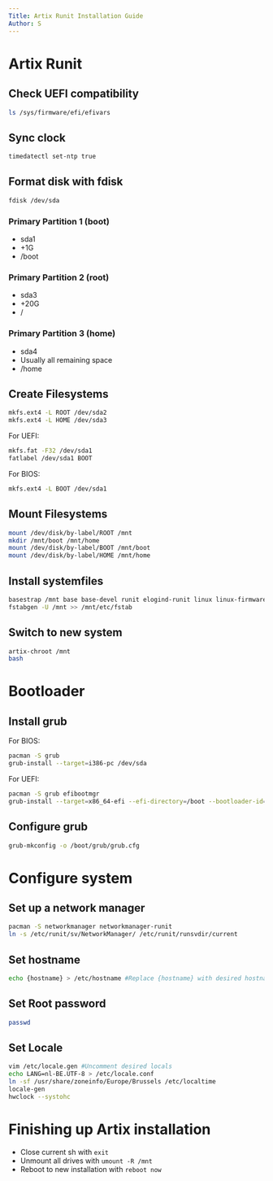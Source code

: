 ```yaml
---
Title: Artix Runit Installation Guide
Author: S
---
```

# Artix Runit

## Check UEFI compatibility

```sh
ls /sys/firmware/efi/efivars
```

## Sync clock

```sh
timedatectl set-ntp true
```

## Format disk with fdisk

```sh
fdisk /dev/sda
```

### Primary Partition 1 (boot)

* sda1
* +1G
* /boot

### Primary Partition 2 (root)

* sda3
* +20G
* /

### Primary Partition 3 (home)

* sda4
* Usually all remaining space
* /home

## Create Filesystems

```sh
mkfs.ext4 -L ROOT /dev/sda2
mkfs.ext4 -L HOME /dev/sda3
```

For UEFI:
```sh
mkfs.fat -F32 /dev/sda1
fatlabel /dev/sda1 BOOT
```

For BIOS:
```sh
mkfs.ext4 -L BOOT /dev/sda1
```

## Mount Filesystems

```sh
mount /dev/disk/by-label/ROOT /mnt
mkdir /mnt/boot /mnt/home
mount /dev/disk/by-label/BOOT /mnt/boot
mount /dev/disk/by-label/HOME /mnt/home
```

## Install systemfiles

```sh
basestrap /mnt base base-devel runit elogind-runit linux linux-firmware vim
fstabgen -U /mnt >> /mnt/etc/fstab
```

## Switch to new system

```sh
artix-chroot /mnt
bash
```


# Bootloader

## Install grub

For BIOS:
```sh
pacman -S grub
grub-install --target=i386-pc /dev/sda
```

For UEFI:
```sh
pacman -S grub efibootmgr
grub-install --target=x86_64-efi --efi-directory=/boot --bootloader-id=GRUB
```

## Configure grub

```sh
grub-mkconfig -o /boot/grub/grub.cfg
```

# Configure system

## Set up a network manager

```sh
pacman -S networkmanager networkmanager-runit
ln -s /etc/runit/sv/NetworkManager/ /etc/runit/runsvdir/current
```

## Set hostname

```sh
echo {hostname} > /etc/hostname #Replace {hostname} with desired hostname
```

## Set Root password

```sh
passwd
```

## Set Locale

```sh
vim /etc/locale.gen #Uncomment desired locals
echo LANG=nl-BE.UTF-8 > /etc/locale.conf
ln -sf /usr/share/zoneinfo/Europe/Brussels /etc/localtime
locale-gen
hwclock --systohc
```


# Finishing up Artix installation

* Close current sh with `exit`
* Unmount all drives with `umount -R /mnt`
* Reboot to new installation with `reboot now`